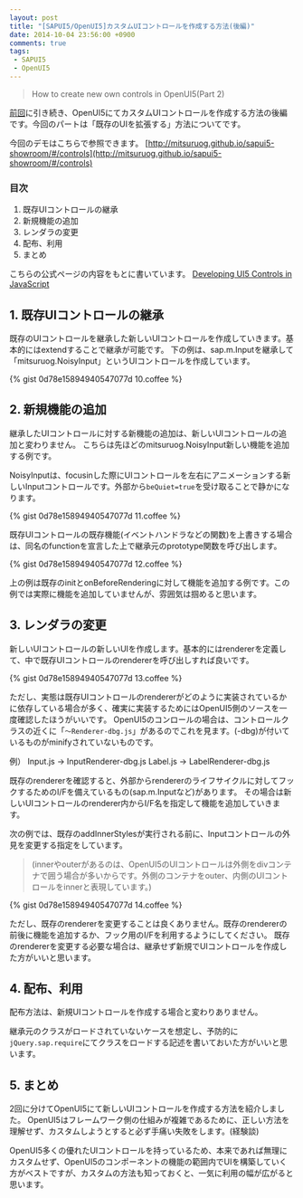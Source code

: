 ```yaml
---
layout: post
title: "[SAPUI5/OpenUI5]カスタムUIコントロールを作成する方法(後編)"
date: 2014-10-04 23:56:00 +0900
comments: true
tags: 
 - SAPUI5
 - OpenUI5
---
```


> How to create new own controls in OpenUI5(Part 2)

[前回](/2014/09/sapui5openui5ui)に引き続き、OpenUI5にてカスタムUIコントロールを作成する方法の後編です。今回のパートは「既存のUIを拡張する」方法についてです。

今回のデモはこちらで参照できます。
[http://mitsuruog.github.io/sapui5-showroom/#/controls](http://mitsuruog.github.io/sapui5-showroom/#/controls)

<!-- more -->

### 目次

1.  既存UIコントロールの継承
2.  新規機能の追加
3.  レンダラの変更
4.  配布、利用
5.  まとめ

こちらの公式ページの内容をもとに書いています。
[Developing UI5 Controls in JavaScript](https://openui5.hana.ondemand.com/#docs/guide/91f1703b6f4d1014b6dd926db0e91070.html)

## 1. 既存UIコントロールの継承

既存のUIコントロールを継承した新しいUIコントロールを作成していきます。基本的にはextendすることで継承が可能です。 
下の例は、sap.m.Inputを継承して「mitsuruog.NoisyInput」というUIコントロールを作成しています。

{% gist 0d78e15894940547077d 10.coffee %}

## 2. 新規機能の追加

継承したUIコントロールに対する新機能の追加は、新しいUIコントロールの追加と変わりません。
こちらは先ほどのmitsuruog.NoisyInput新しい機能を追加する例です。

NoisyInputは、focusinした際にUIコントロールを左右にアニメーションする新しいInputコントロールです。外部から`beQuiet=true`を受け取ることで静かになります。

{% gist 0d78e15894940547077d 11.coffee %}

既存UIコントロールの既存機能(イベントハンドラなどの関数)を上書きする場合は、同名のfunctionを宣言した上で継承元のprototype関数を呼び出します。

{% gist 0d78e15894940547077d 12.coffee %}

上の例は既存のinitとonBeforeRenderingに対して機能を追加する例です。この例では実際に機能を追加していませんが、雰囲気は掴めると思います。

## 3. レンダラの変更

新しいUIコントロールの新しいUIを作成します。基本的にはrendererを定義して、中で既存UIコントロールのrendererを呼び出しすれば良いです。

{% gist 0d78e15894940547077d 13.coffee %}

ただし、実態は既存UIコントロールのrendererがどのように実装されているかに依存している場合が多く、確実に実装するためにはOpenUI5側のソースを一度確認したほうがいいです。
OpenUI5のコンロールの場合は、コントロールクラスの近くに「`〜Renderer-dbg.js`」があるのでこれを見ます。(-dbg)が付いているものがminifyされていないものです。

例）
Input.js -> InputRenderer-dbg.js
Label.js -> LabelRenderer-dbg.js

既存のrendererを確認すると、外部からrendererのライフサイクルに対してフックするためのI/Fを備えているもの(sap.m.Inputなど)があります。
その場合は新しいUIコントロールのrenderer内からI/F名を指定して機能を追加していきます。

次の例では、既存のaddInnerStylesが実行される前に、Inputコントロールの外見を変更する指定をしています。
> (innerやouterがあるのは、OpenUI5のUIコントロールは外側をdivコンテナで囲う場合が多いからです。外側のコンテナをouter、内側のUIコントロールをinnerと表現しています。)

{% gist 0d78e15894940547077d 14.coffee %}

ただし、既存のrendererを変更することは良くありません。既存のrendererの前後に機能を追加するか、フック用のI/Fを利用するようにしてください。
既存のrendererを変更する必要な場合は、継承せず新規でUIコントロールを作成した方がいいと思います。

## 4. 配布、利用

配布方法は、新規UIコントロールを作成する場合と変わりありません。 

継承元のクラスがロードされていないケースを想定し、予防的に`jQuery.sap.require`にてクラスをロードする記述を書いておいた方がいいと思います。

## 5. まとめ

2回に分けてOpenUI5にて新しいUIコントロールを作成する方法を紹介しました。 
OpenUI5はフレームワーク側の仕組みが複雑であるために、正しい方法を理解せず、カスタムしようとすると必ず手痛い失敗をします。(経験談)

OpenUI5多くの優れたUIコントロールを持っているため、本来であれば無理にカスタムせず、OpenUI5のコンポーネントの機能の範囲内でUIを構築していく方がベストですが、カスタムの方法も知っておくと、一気に利用の幅が広がると思います。